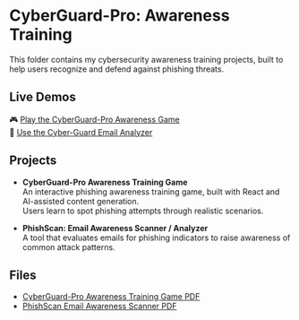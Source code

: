# CyberGuard-Pro: Awareness Training

This folder contains my cybersecurity awareness training projects, built to help users recognize and defend against phishing threats.

## Live Demos
🎮 [Play the CyberGuard-Pro Awareness Game](https://emailsecurityawarenesscampaign.lovable.app/)  
🧪 [Use the Cyber-Guard Email Analyzer](https://cyber-guard-analyze.lovable.app/)

## Projects
- **CyberGuard-Pro Awareness Training Game**  
  An interactive phishing awareness training game, built with React and AI-assisted content generation.  
  Users learn to spot phishing attempts through realistic scenarios.

- **PhishScan: Email Awareness Scanner / Analyzer**  
  A tool that evaluates emails for phishing indicators to raise awareness of common attack patterns.

## Files
- [CyberGuard-Pro Awareness Training Game PDF](./CyberGuard-Pro-Awareness-Training-Game.pdf)  
- [PhishScan Email Awareness Scanner PDF](./PhishScan-Email-Awareness-Scanner.pdf)
